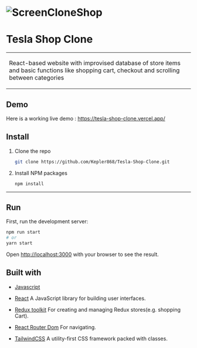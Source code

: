 # ![ScreenCloneShop](https://user-images.githubusercontent.com/105875420/216972614-4c56b429-01b2-4946-b485-dccb737b1eb4.png)

# Tesla Shop Clone

<table>
<tr>
<td>
  
  React-based website with improvised database of store items and basic functions like shopping cart, checkout and scrolling between categories
</tr>
</table>

## Demo

Here is a working live demo : https://tesla-shop-clone.vercel.app/ 

## Install

1. Clone the repo
   ```sh
   git clone https://github.com/Kepler868/Tesla-Shop-Clone.git
   ```
2. Install NPM packages
   ```sh
   npm install
   ```

---

## Run

First, run the development server:

```bash
npm run start
# or
yarn start
```

Open [http://localhost:3000](http://localhost:3000) with your browser to see the result.

## Built with
- [Javascript](https://developer.mozilla.org/en-US/docs/Web/JavaScript)

- [React](https://reactjs.org/) A JavaScript library for building user interfaces.

- [Redux toolkit](https://redux-toolkit.js.org/) For creating and managing Redux stores(e.g. shopping Cart).

- [React Router Dom](https://github.com/remix-run/react-router) For navigating.

- [TailwindCSS](https://tailwindcss.com/) A utility-first CSS framework packed with classes.
